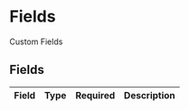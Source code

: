 # Fields

Custom Fields


## Fields

| Field       | Type        | Required    | Description |
| ----------- | ----------- | ----------- | ----------- |